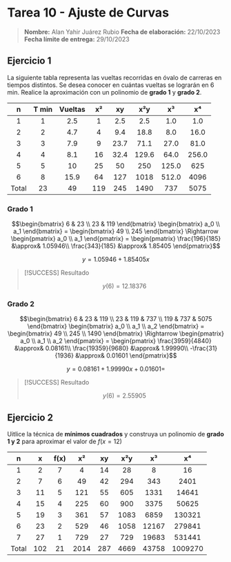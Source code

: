 # Tarea 10 - Ajuste de Curvas

> **Nombre:** Alan Yahir Juárez Rubio 
> **Fecha de elaboración:** 22/10/2023
> **Fecha límite de entrega:** 29/10/2023

## Ejercicio 1

La siguiente tabla representa las vueltas recorridas en óvalo  de carreras en tiempos distintos. Se desea conocer en cuántas vueltas se lograrán en 6 min. Realice la aproximación con un polinomio de **grado 1** y **grado 2**.

| n       | T min   | Vueltas   | x²    | xy    | x²y   | x³    | x⁴    |
| :-----: | :-----: | :-------: | :---: | :---: | :---: | :---: | :---: |
| 1       | 1       | 2.5       | 1     | 2.5   | 2.5   | 1.0   | 1.0   |
| 2       | 2       | 4.7       | 4     | 9.4   | 18.8  | 8.0   | 16.0  |
| 3       | 3       | 7.9       | 9     | 23.7  | 71.1  | 27.0  | 81.0  |
| 4       | 4       | 8.1       | 16    | 32.4  | 129.6 | 64.0  | 256.0 |
| 5       | 5       | 10        | 25    | 50    | 250   | 125.0 | 625   |
| 6       | 8       | 15.9      | 64    | 127   | 1018  | 512.0 | 4096  |
| Total   | 23      | 49        | 119   | 245   | 1490  | 737   | 5075  |

### Grado 1

$$\begin{bmatrix}
	 6 & 23 \\
	23 & 119
\end{bmatrix}
\begin{bmatrix}
	a_0 \\ a_1
\end{bmatrix} = 
\begin{bmatrix}
	49 \\ 245
\end{bmatrix} \Rightarrow
\begin{pmatrix}
	a_0 \\ a_1
\end{pmatrix} = 
\begin{pmatrix}
	\frac{196}{185} &\approx& 1.05946\\
	\frac{343}{185} &\approx& 1.85405
\end{pmatrix}$$

$$ y = 1.05946 + 1.85405x \tag{Ajuste lineal}$$
> [!SUCCESS] Resultado
> 
> $$y(6) = 12.18376$$
### Grado 2

$$\begin{bmatrix}
	 6  &  23 & 119 \\
	23  & 119 & 737 \\
	119 & 737 & 5075
\end{bmatrix}
\begin{bmatrix}
	a_0 \\ a_1 \\ a_2
\end{bmatrix} = 
\begin{bmatrix}
	49 \\ 245 \\ 1490
\end{bmatrix} \Rightarrow
\begin{pmatrix}
	a_0 \\ a_1 \\ a_2
\end{pmatrix} = 
\begin{pmatrix}
	 \frac{3959}{4840}  &\approx& 0.08161\\
	 \frac{19359}{9680} &\approx& 1.99990\\
	-\frac{31}{1936}    &\approx& 0.01601
\end{pmatrix}$$

$$ y = 0.08161 + 1.99990x + 0.01601 = \tag{Ajuste lineal}$$

> [!SUCCESS] Resultado
> 
> $$y(6) = 2.55905$$
## Ejercicio 2

Uitlice la técnica de **mínimos cuadrados** y construya un polinomio de **grado 1 y 2** para aproximar el valor de $f(x = 12)$

| n       | x     | f(x)   | x²    | xy    | x²y   | x³    | x⁴      |
| :-----: | :---: | :----: | :---: | :---: | :---: | :---: | :---:   |
| 1       | 2     | 7      | 4     | 14    | 28    | 8     | 16      |
| 2       | 7     | 6      | 49    | 42    | 294   | 343   | 2401    |
| 3       | 11    | 5      | 121   | 55    | 605   | 1331  | 14641   |
| 4       | 15    | 4      | 225   | 60    | 900   | 3375  | 50625   |
| 5       | 19    | 3      | 361   | 57    | 1083  | 6859  | 130321  |
| 6       | 23    | 2      | 529   | 46    | 1058  | 12167 | 279841  |
| 7       | 27    | 1      | 729   | 27    | 729   | 19683 | 531441  |
| Total   | 102   | 21     | 2014  | 287   | 4669  | 43758 | 1009270 |